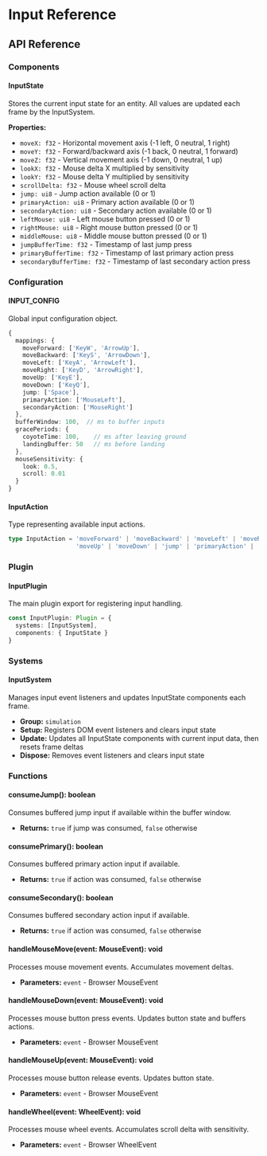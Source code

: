 # Input Reference

## API Reference

### Components

#### InputState
Stores the current input state for an entity. All values are updated each frame by the InputSystem.

**Properties:**
- `moveX: f32` - Horizontal movement axis (-1 left, 0 neutral, 1 right)
- `moveY: f32` - Forward/backward axis (-1 back, 0 neutral, 1 forward)
- `moveZ: f32` - Vertical movement axis (-1 down, 0 neutral, 1 up)
- `lookX: f32` - Mouse delta X multiplied by sensitivity
- `lookY: f32` - Mouse delta Y multiplied by sensitivity
- `scrollDelta: f32` - Mouse wheel scroll delta
- `jump: ui8` - Jump action available (0 or 1)
- `primaryAction: ui8` - Primary action available (0 or 1)
- `secondaryAction: ui8` - Secondary action available (0 or 1)
- `leftMouse: ui8` - Left mouse button pressed (0 or 1)
- `rightMouse: ui8` - Right mouse button pressed (0 or 1)
- `middleMouse: ui8` - Middle mouse button pressed (0 or 1)
- `jumpBufferTime: f32` - Timestamp of last jump press
- `primaryBufferTime: f32` - Timestamp of last primary action press
- `secondaryBufferTime: f32` - Timestamp of last secondary action press

### Configuration

#### INPUT_CONFIG
Global input configuration object.

```typescript
{
  mappings: {
    moveForward: ['KeyW', 'ArrowUp'],
    moveBackward: ['KeyS', 'ArrowDown'],
    moveLeft: ['KeyA', 'ArrowLeft'],
    moveRight: ['KeyD', 'ArrowRight'],
    moveUp: ['KeyE'],
    moveDown: ['KeyQ'],
    jump: ['Space'],
    primaryAction: ['MouseLeft'],
    secondaryAction: ['MouseRight']
  },
  bufferWindow: 100,  // ms to buffer inputs
  gracePeriods: {
    coyoteTime: 100,    // ms after leaving ground
    landingBuffer: 50   // ms before landing
  },
  mouseSensitivity: {
    look: 0.5,
    scroll: 0.01
  }
}
```

#### InputAction
Type representing available input actions.

```typescript
type InputAction = 'moveForward' | 'moveBackward' | 'moveLeft' | 'moveRight' | 
                   'moveUp' | 'moveDown' | 'jump' | 'primaryAction' | 'secondaryAction'
```

### Plugin

#### InputPlugin
The main plugin export for registering input handling.

```typescript
const InputPlugin: Plugin = {
  systems: [InputSystem],
  components: { InputState }
}
```

### Systems

#### InputSystem
Manages input event listeners and updates InputState components each frame.

- **Group:** `simulation`
- **Setup:** Registers DOM event listeners and clears input state
- **Update:** Updates all InputState components with current input data, then resets frame deltas
- **Dispose:** Removes event listeners and clears input state

### Functions

#### consumeJump(): boolean
Consumes buffered jump input if available within the buffer window.
- **Returns:** `true` if jump was consumed, `false` otherwise

#### consumePrimary(): boolean
Consumes buffered primary action input if available.
- **Returns:** `true` if action was consumed, `false` otherwise

#### consumeSecondary(): boolean
Consumes buffered secondary action input if available.
- **Returns:** `true` if action was consumed, `false` otherwise

#### handleMouseMove(event: MouseEvent): void
Processes mouse movement events. Accumulates movement deltas.
- **Parameters:** `event` - Browser MouseEvent

#### handleMouseDown(event: MouseEvent): void
Processes mouse button press events. Updates button state and buffers actions.
- **Parameters:** `event` - Browser MouseEvent

#### handleMouseUp(event: MouseEvent): void
Processes mouse button release events. Updates button state.
- **Parameters:** `event` - Browser MouseEvent

#### handleWheel(event: WheelEvent): void
Processes mouse wheel events. Accumulates scroll delta with sensitivity.
- **Parameters:** `event` - Browser WheelEvent